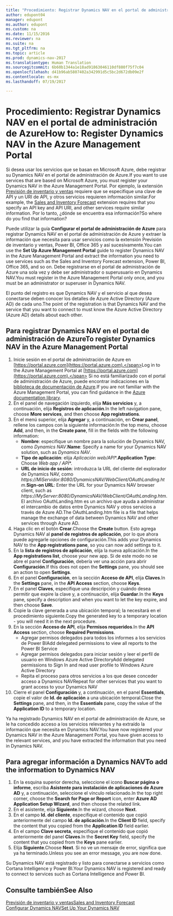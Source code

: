 ```yaml
---
title: "Procedimiento: Registrar Dynamics NAV en el portal de administración de Azure"
author: edupont04
manager: edupont
ms.author: edupont
ms.custom: na
ms.date: 11/15/2016
ms.reviewer: na
ms.suite: na
ms.tgt_pltfrm: na
ms.topic: article
ms.prod: dynamics-nav-2017
ms.translationtype: Human Translation
ms.sourcegitcommit: 6b60b1344a1e18ad91863046110df880f75f7c04
ms.openlocfilehash: d41b96ab5807402a342991d5c5bc2d672db09e2f
ms.contentlocale: es-mx
ms.lasthandoff: 07/19/2017

---
```

# <a name="how-to-register-dynamics-nav-in-the-azure-management-portal"></a><span data-ttu-id="9be1f-102">Procedimiento: Registrar Dynamics NAV en el portal de administración de Azure</span><span class="sxs-lookup"><span data-stu-id="9be1f-102">How to: Register Dynamics NAV in the Azure Management Portal</span></span>
<span data-ttu-id="9be1f-103">Si desea usar los servicios que se basan en Microsoft Azure, debe registrar su Dynamics NAV en el portal de administración de Azure.</span><span class="sxs-lookup"><span data-stu-id="9be1f-103">If you want to use services that are based on Microsoft Azure, you must register your Dynamics NAV in the Azure Management Portal.</span></span> <span data-ttu-id="9be1f-104">Por ejemplo, la extensión [Previsión de inventario y ventas](ui-extensions-sales-forecast.md) requiere que se especifique una clave de API y un URI de API, y otros servicios requieren información similar.</span><span class="sxs-lookup"><span data-stu-id="9be1f-104">For example, the [Sales and Inventory Forecast](ui-extensions-sales-forecast.md) extension requires that you specify an API key and API URI, and other services require similar information.</span></span> <span data-ttu-id="9be1f-105">Por lo tanto, ¿dónde se encuentra esa información?</span><span class="sxs-lookup"><span data-stu-id="9be1f-105">So where do you find that information?</span></span>

<span data-ttu-id="9be1f-106">Puede utilizar la guía **Configurar el portal de administración de Azure** para registrar Dynamics NAV en el portal de administración de Azure y extraer la información que necesita para usar servicios como la extensión Previsión de inventario y ventas, Power BI, Office 365 y así sucesivamente.</span><span class="sxs-lookup"><span data-stu-id="9be1f-106">You can use the **Set Up Azure Management Portal** guide to register Dynamics NAV in the Azure Management Portal and extract the information you need to use services such as the Sales and Inventory Forecast extension, Power BI, Office 365, and so on.</span></span> <span data-ttu-id="9be1f-107">Debe registrarse en el portal de administración de Azure una sola vez y debe ser administrador o superusuario en Dynamics NAV.</span><span class="sxs-lookup"><span data-stu-id="9be1f-107">You must register in the Azure Management Portal only once, and you must be an administrator or superuser in Dynamics NAV.</span></span>

<span data-ttu-id="9be1f-108">El punto del registro es que Dynamics NAV y el servicio al que desea conectarse deben conocer los detalles de Azure Active Directory (Azure AD) de cada uno.</span><span class="sxs-lookup"><span data-stu-id="9be1f-108">The point of the registration is that Dynamics NAV and the service that you want to connect to must know the Azure Active Directory (Azure AD) details about each other.</span></span>

## <a name="to-register-dynamics-nav-in-the-azure-management-portal"></a><span data-ttu-id="9be1f-109">Para registrar Dynamics NAV en el portal de administración de Azure</span><span class="sxs-lookup"><span data-stu-id="9be1f-109">To register Dynamics NAV in the Azure Management Portal</span></span>
1. <span data-ttu-id="9be1f-110">Inicie sesión en el portal de administración de Azure en [https://portal.azure.com](https://portal.azure.com).</span><span class="sxs-lookup"><span data-stu-id="9be1f-110">Log in to the Azure Management Portal at [https://portal.azure.com](https://portal.azure.com).</span></span>
    <span data-ttu-id="9be1f-111">Si no está familiarizado con el portal de administración de Azure, puede encontrar indicaciones en la [biblioteca de documentación de Azure](https://azure.microsoft.com/en-us/documentation/articles).</span><span class="sxs-lookup"><span data-stu-id="9be1f-111">If you are not familiar with the Azure Management Portal, you can find guidance in the [Azure documentation library](https://azure.microsoft.com/en-us/documentation/articles).</span></span>
2. <span data-ttu-id="9be1f-112">En el panel de navegación izquierdo, elija **Más servicios** y, a continuación, elija **Registros de aplicación**.</span><span class="sxs-lookup"><span data-stu-id="9be1f-112">In the left navigation pane, choose **More services**, and then choose **App registrations**.</span></span>
3. <span data-ttu-id="9be1f-113">En el menú superior, elija **Agregar** y, a continuación, en **Crear panel**, rellene los campos con la siguiente información:</span><span class="sxs-lookup"><span data-stu-id="9be1f-113">In the top menu, choose **Add**, and then, in the **Create pane**, fill in the fields with the following information:</span></span>
    - <span data-ttu-id="9be1f-114">**Nombre**: especifique un nombre para la solución de Dynamics NAV, como *Dynamics NAV*.</span><span class="sxs-lookup"><span data-stu-id="9be1f-114">**Name**: Specify a name for your Dynamics NAV solution, such as *Dynamics NAV*.</span></span>
    - <span data-ttu-id="9be1f-115">**Tipo de aplicación**: elija **Aplicación web*/API**.</span><span class="sxs-lookup"><span data-stu-id="9be1f-115">**Application Type**: Choose **Web app* / API**.</span></span>
    - <span data-ttu-id="9be1f-116">**URL de inicio de sesión**: introduzca la URL del cliente del explorador de Dynamics NAV, como *https://MiServidor:8080/DynamicsNAV/WebClient/OAuthLanding.htm*.</span><span class="sxs-lookup"><span data-stu-id="9be1f-116">**Sign-on URL**: Enter the URL for your Dynamics NAV browser client, such as *https://MyServer:8080/DynamicsNAV/WebClient/OAuthLanding.htm*.</span></span>
        <span data-ttu-id="9be1f-117">El archivo OAuthLanding.htm es un archivo que ayuda a administrar el intercambio de datos entre Dynamics NAV y otros servicios a través de Azure AD.</span><span class="sxs-lookup"><span data-stu-id="9be1f-117">The OAuthLanding.htm file is a file that helps manage the exchange of data between Dynamics NAV and other services through Azure AD.</span></span>
4. <span data-ttu-id="9be1f-118">Haga clic en el botón **Crear**.</span><span class="sxs-lookup"><span data-stu-id="9be1f-118">Choose the **Create** button.</span></span>
    <span data-ttu-id="9be1f-119">Esto agrega Dynamics NAV al **panel de registros de aplicación**, por lo que ahora puede agregarle opciones de configuración.</span><span class="sxs-lookup"><span data-stu-id="9be1f-119">This adds your Dynamics NAV to the **App registrations pane**, so you can now add settings to it.</span></span>
5. <span data-ttu-id="9be1f-120">En la **lista de registros de aplicación**, elija la nueva aplicación.</span><span class="sxs-lookup"><span data-stu-id="9be1f-120">In the **App registrations list**, choose your new app.</span></span> <span data-ttu-id="9be1f-121">Si de este modo no se abre el panel **Configuración**, debería ver una acción para abrir **Configuración**.</span><span class="sxs-lookup"><span data-stu-id="9be1f-121">If this does not open the **Settings** pane, you should see an action to open **Settings**.</span></span>
6. <span data-ttu-id="9be1f-122">En el panel **Configuración**, en la sección **Acceso de API**, elija **Claves**.</span><span class="sxs-lookup"><span data-stu-id="9be1f-122">In the **Settings** pane, in the **API Access** section, choose **Keys**.</span></span>
7. <span data-ttu-id="9be1f-123">En el panel **Claves**, especifique una descripción y cuándo desea permitir que expire la clave y, a continuación, elija **Guardar**.</span><span class="sxs-lookup"><span data-stu-id="9be1f-123">In the **Keys** pane, specify a description and when you want to let the key expire, and then choose **Save**.</span></span>
8. <span data-ttu-id="9be1f-124">Copie la clave generada a una ubicación temporal; la necesitará en el procedimiento siguiente.</span><span class="sxs-lookup"><span data-stu-id="9be1f-124">Copy the generated key to a temporary location - you will need it in the next procedure.</span></span>
9. <span data-ttu-id="9be1f-125">En la sección **Acceso de API**, elija **Permisos requeridos**.</span><span class="sxs-lookup"><span data-stu-id="9be1f-125">In the **API Access** section, choose **Required Permissions**.</span></span>
    - <span data-ttu-id="9be1f-126">Agregar permisos delegados para todos los informes a los servicios de Power BI</span><span class="sxs-lookup"><span data-stu-id="9be1f-126">Add delegated permissions to view all reports to the Power BI Service</span></span>
    - <span data-ttu-id="9be1f-127">Agregar permisos delegados para iniciar sesión y leer el perfil de usuario en Windows Azure Active Directory</span><span class="sxs-lookup"><span data-stu-id="9be1f-127">Add delegated permissions to Sign In and read user profile to Windows Azure Active Directory</span></span>
    - <span data-ttu-id="9be1f-128">Repita el proceso para otros servicios a los que desee conceder acceso a Dynamics NAV</span><span class="sxs-lookup"><span data-stu-id="9be1f-128">Repeat for other services that you want to grant access to your Dynamics NAV</span></span>
10. <span data-ttu-id="9be1f-129">Cierre el panel **Configuración** y, a continuación, en el panel **Essentials**, copie el valor de **Id. de aplicación** a una ubicación temporal.</span><span class="sxs-lookup"><span data-stu-id="9be1f-129">Close the **Settings** pane, and then, in the **Essentials** pane, copy the value of the **Application ID** to a temporary location.</span></span>

<span data-ttu-id="9be1f-130">Ya ha registrado Dynamics NAV en el portal de administración de Azure, se le ha concedido acceso a los servicios relevantes y ha extraído la información que necesita en Dynamics NAV.</span><span class="sxs-lookup"><span data-stu-id="9be1f-130">You have now registered your Dynamics NAV in the Azure Management Portal, you have given access to the relevant services, and you have extracted the information that you need in Dynamics NAV.</span></span>  

## <a name="to-add-the-information-to-dynamics-nav"></a><span data-ttu-id="9be1f-131">Para agregar información a Dynamics NAV</span><span class="sxs-lookup"><span data-stu-id="9be1f-131">To add the information to Dynamics NAV</span></span>
1. <span data-ttu-id="9be1f-132">En la esquina superior derecha, seleccione el icono **Buscar página o informe**, escriba **Asistente para instalación de aplicaciones de Azure AD** y, a continuación, seleccione el vínculo relacionado.</span><span class="sxs-lookup"><span data-stu-id="9be1f-132">In the top right corner, choose the **Search for Page or Report** icon, enter **Azure AD Application Setup Wizard**, and then choose the related link.</span></span>
2. <span data-ttu-id="9be1f-133">En el asistente, elija **Siguiente**.</span><span class="sxs-lookup"><span data-stu-id="9be1f-133">In the wizard, choose **Next**.</span></span>
3. <span data-ttu-id="9be1f-134">En el campo **Id. del cliente**, especifique el contenido que copió anteriormente del campo **Id. de aplicación**.</span><span class="sxs-lookup"><span data-stu-id="9be1f-134">In the **Client ID** field, specify the content that you copied from the **Application ID** field earlier.</span></span>
4. <span data-ttu-id="9be1f-135">En el campo **Clave secreta**, especifique el contenido que copió anteriormente del panel **Claves**.</span><span class="sxs-lookup"><span data-stu-id="9be1f-135">In the **Secret Key** field, specify the content that you copied from the **Keys** pane earlier.</span></span>
5. <span data-ttu-id="9be1f-136">Elija **Siguiente**.</span><span class="sxs-lookup"><span data-stu-id="9be1f-136">Choose **Next**.</span></span> <span data-ttu-id="9be1f-137">Si no ve un mensaje de error, significa que ya ha terminado.</span><span class="sxs-lookup"><span data-stu-id="9be1f-137">Unless you see an error message, you are now done.</span></span>

<span data-ttu-id="9be1f-138">Su Dynamics NAV está registrado y listo para conectarse a servicios como Cortana Intelligence y Power BI.</span><span class="sxs-lookup"><span data-stu-id="9be1f-138">Your Dynamics NAV is registered and ready to connect to services such as Cortana Intelligence and Power BI.</span></span>

## <a name="see-also"></a><span data-ttu-id="9be1f-139">Consulte también</span><span class="sxs-lookup"><span data-stu-id="9be1f-139">See Also</span></span>
[<span data-ttu-id="9be1f-140">Previsión de inventario y ventas</span><span class="sxs-lookup"><span data-stu-id="9be1f-140">Sales and Inventory Forecast</span></span>](ui-extensions-sales-forecast.md)  
[<span data-ttu-id="9be1f-141">Configurar Dynamics NAV</span><span class="sxs-lookup"><span data-stu-id="9be1f-141">Set Up Your Dynamics NAV</span></span>](setup.md)  


